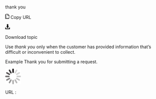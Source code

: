 ﻿# 

thank you

![Copy URL](media/thank-you/Copy.png)
Copy URL

![Download](media/thank-you/Download.png)

Download topic

Use *thank you* only when the customer has provided information that’s difficult or inconvenient to collect.

Example Thank you for submitting a request. 

![In progress](media/thank-you/activity-large.gif)

URL :
